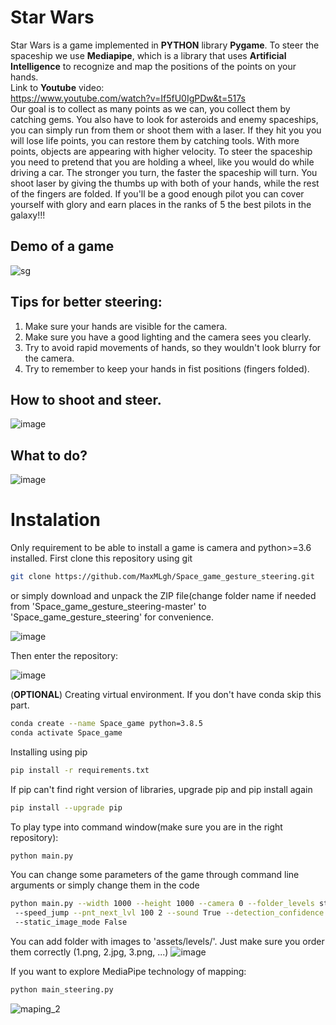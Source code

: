 # Star Wars

Star Wars is a game implemented in **PYTHON** library **Pygame**. To steer the spaceship we use **Mediapipe**, which is a library that uses **Artificial Intelligence** to recognize and map the positions of the points on your hands.  
Link to **Youtube** video:  
https://www.youtube.com/watch?v=If5fU0IgPDw&t=517s  
Our goal is to collect as many points as we can, you collect them by catching gems. You also have to look for asteroids and enemy spaceships, you can simply run from them or shoot them with a laser. If they hit you you will lose life points, you can restore them by catching tools. With more points, objects are appearing with higher velocity. 
To steer the spaceship you need to pretend that you are holding a wheel, like you would do while driving a car. 
The stronger you turn, the faster the spaceship will turn. You shoot laser by giving the thumbs up with both of your hands, while the rest of the fingers are folded.
If you'll be a good enough pilot you can cover yourself with glory and earn places in the ranks of 5 the best pilots in the galaxy!!!
 ## Demo of a game
![sg](https://user-images.githubusercontent.com/73268650/118136149-13ccf480-b404-11eb-81db-224dae58101e.gif)
## Tips for better steering:
1. Make sure your hands are visible for the camera.
2. Make sure you have a good lighting and the camera sees you clearly.
3. Try to avoid rapid movements of hands, so they wouldn't look blurry for the camera.
4. Try to remember to keep your hands in fist positions (fingers folded).

## How to shoot and steer.
![image](https://user-images.githubusercontent.com/84282532/118842798-cc45dd00-b8c9-11eb-9849-1cd2df7f8603.png)
## What to do?
![image](https://user-images.githubusercontent.com/84282532/118843995-e0d6a500-b8ca-11eb-9961-2f78ca3925d1.png)


# Instalation
Only requirement to be able to install a game is camera and python>=3.6 installed.
First clone this repository using git 

``` bash
git clone https://github.com/MaxMLgh/Space_game_gesture_steering.git
```
or simply  download and unpack the ZIP file(change folder name if needed from 'Space_game_gesture_steering-master' to 'Space_game_gesture_steering' for convenience.  

![image](https://user-images.githubusercontent.com/84282532/118404730-614f9880-b674-11eb-9563-29b82fc8487e.png)


Then enter the repository:

![image](https://user-images.githubusercontent.com/73268650/118058724-248f5300-b38f-11eb-91aa-c8569f5037d3.png)

(**OPTIONAL**) Creating virtual environment. If you don't have conda skip this part.

``` bash
conda create --name Space_game python=3.8.5
conda activate Space_game
```
Installing using pip

``` bash
pip install -r requirements.txt
```
If pip can't find right version of libraries, upgrade pip and pip install again

``` bash
pip install --upgrade pip
```
To play type into command window(make sure you are in the right repository):
``` bash
python main.py
```
You can change some parameters of the game through command line arguments or simply change them in the code
``` bash
python main.py --width 1000 --height 1000 --camera 0 --folder_levels star_wars --initial_speed 10
 --speed_jump --pnt_next_lvl 100 2 --sound True --detection_confidence 0.4 --tracking_confidence 0.3
 --static_image_mode False
```
You can add folder with images to 'assets/levels/'.
Just make sure you order them correctly (1.png, 2.jpg, 3.png, ...)
![image](https://user-images.githubusercontent.com/73268650/118181763-7213ca80-b438-11eb-9aa5-5a0a2206dffa.png)  

If you want to explore MediaPipe technology of mapping:
``` bash
python main_steering.py
```
![maping_2](https://user-images.githubusercontent.com/84282532/118807654-e02d1700-b8a8-11eb-97e4-b72e7febb509.gif)


